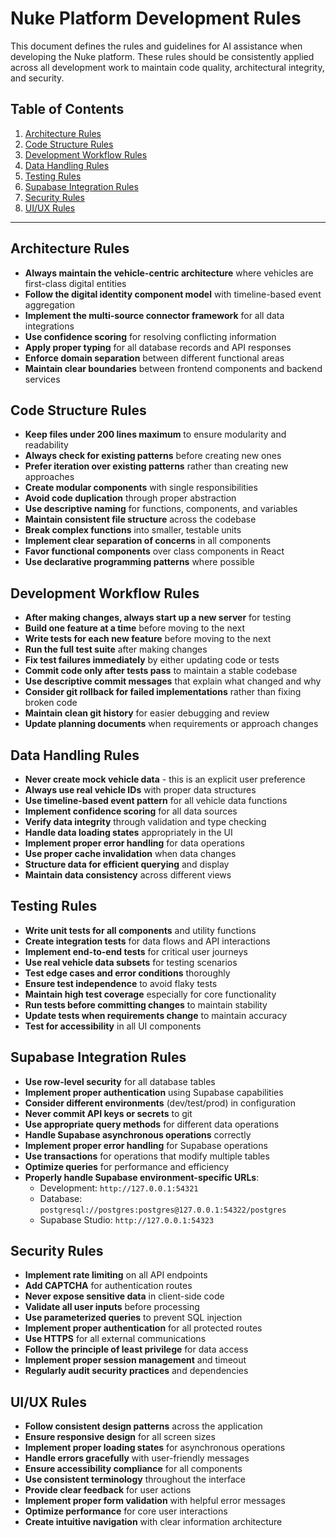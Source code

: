 # Nuke Platform Development Rules

This document defines the rules and guidelines for AI assistance when developing the Nuke platform. These rules should be consistently applied across all development work to maintain code quality, architectural integrity, and security.

## Table of Contents

1. [Architecture Rules](#architecture-rules)
2. [Code Structure Rules](#code-structure-rules)
3. [Development Workflow Rules](#development-workflow-rules)
4. [Data Handling Rules](#data-handling-rules)
5. [Testing Rules](#testing-rules)
6. [Supabase Integration Rules](#supabase-integration-rules)
7. [Security Rules](#security-rules)
8. [UI/UX Rules](#uiux-rules)

---

## Architecture Rules

- **Always maintain the vehicle-centric architecture** where vehicles are first-class digital entities
- **Follow the digital identity component model** with timeline-based event aggregation
- **Implement the multi-source connector framework** for all data integrations
- **Use confidence scoring** for resolving conflicting information
- **Apply proper typing** for all database records and API responses
- **Enforce domain separation** between different functional areas
- **Maintain clear boundaries** between frontend components and backend services

## Code Structure Rules

- **Keep files under 200 lines maximum** to ensure modularity and readability
- **Always check for existing patterns** before creating new ones
- **Prefer iteration over existing patterns** rather than creating new approaches
- **Create modular components** with single responsibilities
- **Avoid code duplication** through proper abstraction
- **Use descriptive naming** for functions, components, and variables
- **Maintain consistent file structure** across the codebase
- **Break complex functions** into smaller, testable units
- **Implement clear separation of concerns** in all components
- **Favor functional components** over class components in React
- **Use declarative programming patterns** where possible

## Development Workflow Rules

- **After making changes, always start up a new server** for testing
- **Build one feature at a time** before moving to the next
- **Write tests for each new feature** before moving to the next
- **Run the full test suite** after making changes
- **Fix test failures immediately** by either updating code or tests
- **Commit code only after tests pass** to maintain a stable codebase
- **Use descriptive commit messages** that explain what changed and why
- **Consider git rollback for failed implementations** rather than fixing broken code
- **Maintain clean git history** for easier debugging and review
- **Update planning documents** when requirements or approach changes

## Data Handling Rules

- **Never create mock vehicle data** - this is an explicit user preference
- **Always use real vehicle IDs** with proper data structures
- **Use timeline-based event pattern** for all vehicle data functions
- **Implement confidence scoring** for all data sources
- **Verify data integrity** through validation and type checking
- **Handle data loading states** appropriately in the UI
- **Implement proper error handling** for data operations
- **Use proper cache invalidation** when data changes
- **Structure data for efficient querying** and display
- **Maintain data consistency** across different views

## Testing Rules

- **Write unit tests for all components** and utility functions
- **Create integration tests** for data flows and API interactions
- **Implement end-to-end tests** for critical user journeys
- **Use real vehicle data subsets** for testing scenarios
- **Test edge cases and error conditions** thoroughly
- **Ensure test independence** to avoid flaky tests
- **Maintain high test coverage** especially for core functionality
- **Run tests before committing changes** to maintain stability
- **Update tests when requirements change** to maintain accuracy
- **Test for accessibility** in all UI components

## Supabase Integration Rules

- **Use row-level security** for all database tables
- **Implement proper authentication** using Supabase capabilities
- **Consider different environments** (dev/test/prod) in configuration
- **Never commit API keys or secrets** to git
- **Use appropriate query methods** for different data operations
- **Handle Supabase asynchronous operations** correctly
- **Implement proper error handling** for Supabase operations
- **Use transactions** for operations that modify multiple tables
- **Optimize queries** for performance and efficiency
- **Properly handle Supabase environment-specific URLs**:
  - Development: `http://127.0.0.1:54321`
  - Database: `postgresql://postgres:postgres@127.0.0.1:54322/postgres`
  - Supabase Studio: `http://127.0.0.1:54323`

## Security Rules

- **Implement rate limiting** on all API endpoints
- **Add CAPTCHA** for authentication routes
- **Never expose sensitive data** in client-side code
- **Validate all user inputs** before processing
- **Use parameterized queries** to prevent SQL injection
- **Implement proper authentication** for all protected routes
- **Use HTTPS** for all external communications
- **Follow the principle of least privilege** for data access
- **Implement proper session management** and timeout
- **Regularly audit security practices** and dependencies

## UI/UX Rules

- **Follow consistent design patterns** across the application
- **Ensure responsive design** for all screen sizes
- **Implement proper loading states** for asynchronous operations
- **Handle errors gracefully** with user-friendly messages
- **Ensure accessibility compliance** for all components
- **Use consistent terminology** throughout the interface
- **Provide clear feedback** for user actions
- **Implement proper form validation** with helpful error messages
- **Optimize performance** for core user interactions
- **Create intuitive navigation** with clear information architecture
